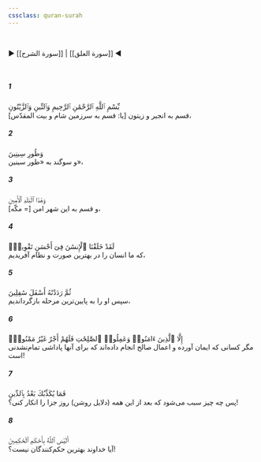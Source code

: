 ```yaml
---
cssclass: quran-surah
---
```

<br>

▶ [[سورة الشرح]] | [[سورة العلق]] ◀

<br>

##### 1

<span class="ayah">بِّسْمِ ٱللَّهِ ٱلرَّحْمَٰنِ ٱلرَّحِيمِ وَٱلتِّينِ وَٱلزَّيْتُونِ</span>
<br><span class="ayah_translation">قسم به انجیر و زیتون [یا: قسم به سرزمین شام و بیت المقدّس‌]،</span>

##### 2

<span class="ayah">وَطُورِ سِينِينَ</span>
<br><span class="ayah_translation">و سوگند به «طور سینین»،</span>

##### 3

<span class="ayah">وَهَٰذَا ٱلْبَلَدِ ٱلْأَمِينِ</span>
<br><span class="ayah_translation">و قسم به این شهر امن [= مکّه‌]،</span>

##### 4

<span class="ayah">لَقَدْ خَلَقْنَا ٱلْإِنسَٰنَ فِىٓ أَحْسَنِ تَقْوِيمٍۢ</span>
<br><span class="ayah_translation">که ما انسان را در بهترین صورت و نظام آفریدیم،</span>

##### 5

<span class="ayah">ثُمَّ رَدَدْنَٰهُ أَسْفَلَ سَٰفِلِينَ</span>
<br><span class="ayah_translation">سپس او را به پایین‌ترین مرحله بازگرداندیم،</span>

##### 6

<span class="ayah">إِلَّا ٱلَّذِينَ ءَامَنُوا۟ وَعَمِلُوا۟ ٱلصَّٰلِحَٰتِ فَلَهُمْ أَجْرٌ غَيْرُ مَمْنُونٍۢ</span>
<br><span class="ayah_translation">مگر کسانی که ایمان آورده و اعمال صالح انجام داده‌اند که برای آنها پاداشی تمام‌نشدنی است!</span>

##### 7

<span class="ayah">فَمَا يُكَذِّبُكَ بَعْدُ بِٱلدِّينِ</span>
<br><span class="ayah_translation">پس چه چیز سبب می‌شود که بعد از این همه (دلایل روشن) روز جزا را انکار کنی؟!</span>

##### 8

<span class="ayah">أَلَيْسَ ٱللَّهُ بِأَحْكَمِ ٱلْحَٰكِمِينَ</span>
<br><span class="ayah_translation">آیا خداوند بهترین حکم‌کنندگان نیست؟!</span>

